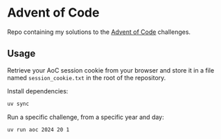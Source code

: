 # Advent of Code

Repo containing my solutions to the [Advent of Code](https://adventofcode.com) challenges.

## Usage

Retrieve your AoC session cookie from your browser and store it in a file named `session_cookie.txt` in the root of the repository.

Install dependencies:

```bash
uv sync
```

Run a specific challenge, from a specific year and day:

```bash
uv run aoc 2024 20 1
```

